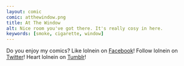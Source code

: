 ```yaml
---
layout: comic
comic: atthewindow.png
title: At The Window
alt: Nice room you've got there. It's really cosy in here.
keywords: [smoke, cigarette, window]
---
```


Do you enjoy my comics?
Like lolnein on [Facebook](https://www.facebook.com/lolnein)!
Follow lolnein on [Twitter](https://twitter.com/lolnein)!
Heart lolnein on [Tumblr](http://lolneincom.tumblr.com/)!

